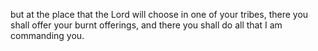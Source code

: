 but at the place that the Lord will choose in one of your tribes, there you shall offer your burnt offerings, and there you shall do all that I am commanding you.
